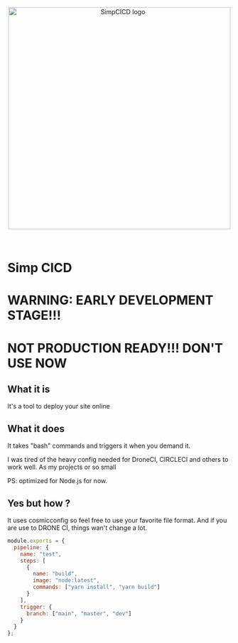 <p align="center">
  <a href="https://simp.areskul.com/image/simp_dark.png" target="_blank" rel="noopener noreferrer">
    <img width="500" src="https://simp.areskul.com/images/simp.png" alt="SimpCICD logo">
  </a>
</p>
<br/>

# Simp CICD

# WARNING: EARLY DEVELOPMENT STAGE!!!

# NOT PRODUCTION READY!!! DON'T USE NOW

## What it is

It's a tool to deploy your site online

## What it does

It takes "bash" commands and triggers it when you demand it.

I was tired of the heavy config needed for DroneCI, CIRCLECI and others to work well.
As my projects or so small

PS: optimized for Node.js for now.

## Yes but how ?

It uses cosmicconfig so feel free to use your favorite file format.
And if you are use to DRONE CI, things wan't change a lot.

```js
module.exports = {
  pipeline: {
    name: "test",
    steps: [
      {
        name: "build",
        image: "node:latest",
        commands: ["yarn install", "yarn build"]
      }
    ],
    trigger: {
      branch: ["main", "master", "dev"]
    }
  }
};
```
